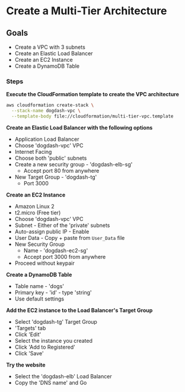 # Create a Multi-Tier Architecture

## Goals

- Create a VPC with 3 subnets
- Create an Elastic Load Balancer
- Create an EC2 Instance
- Create a DynamoDB Table

### Steps

**Execute the CloudFormation template to create the VPC architecture**

```sh
aws cloudformation create-stack \
  --stack-name dogdash-vpc \
  --template-body file://cloudformation/multi-tier-vpc.template
```

**Create an Elastic Load Balancer with the following options**
  - Application Load Balancer
  - Choose 'dogdash-vpc' VPC
  - Internet Facing
  - Choose both 'public' subnets
  - Create a new security group - 'dogdash-elb-sg'
    - Accept port 80 from anywhere
  - New Target Group - 'dogdash-tg'
    - Port 3000

**Create an EC2 Instance**
  - Amazon Linux 2
  - t2.micro (Free tier)
  - Choose 'dogdash-vpc' VPC
  - Subnet - Either of the 'private' subnets
  - Auto-assign public IP - Enable
  - User Data - Copy + paste from `User_Data` file
  - New Security Group
    - Name - 'dogdash-ec2-sg'
    - Accept port 3000 from anywhere
  - Proceed without keypair

**Create a DynamoDB Table**
  - Table name - 'dogs'
  - Primary key - 'id' - type 'string'
  - Use default settings

**Add the EC2 instance to the Load Balancer's Target Group**
  - Select 'dogdash-tg' Target Group
  - 'Targets' tab
  - Click 'Edit'
  - Select the instance you created
  - Click 'Add to Registered'
  - Click 'Save'

**Try the website**
  - Select the 'dogdash-elb' Load Balancer
  - Copy the 'DNS name' and Go
